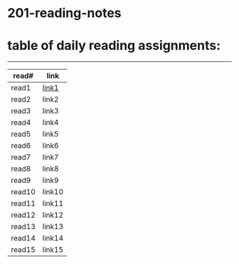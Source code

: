 # 201-reading-notes
# table of daily reading assignments:
____
|read# | link  |
|-- |--|
| read1 | [link1](class-01.md)   |
| read2 | link2   |
| read3 | link3   |
| read4 | link4   |
| read5 | link5   |
| read6 | link6   |
| read7 | link7   |
| read8 | link8   |
| read9 | link9   |
| read10 | link10   |
| read11 | link11   |
| read12 | link12   |
| read13 | link13   |
| read14 | link14   |
| read15 | link15   |

